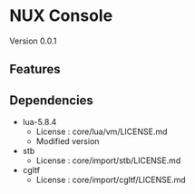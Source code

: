 # NUX Console

Version 0.0.1

## Features

## Dependencies

- lua-5.8.4
  - License : core/lua/vm/LICENSE.md
  - Modified version
- stb
  - License : core/import/stb/LICENSE.md
- cgltf
  - License : core/import/cgltf/LICENSE.md
